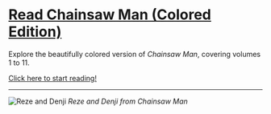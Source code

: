 # [Read Chainsaw Man (Colored Edition)](https://you-okay-bro.github.io/CSM/Manga/Index.html)

Explore the beautifully colored version of *Chainsaw Man*, covering volumes 1 to 11. 



[Click here to start reading!](https://you-okay-bro.github.io/CSM/Manga/Index.html)

---

![Reze and Denji](https://raw.githubusercontent.com/wayexit995/CSM/main/Manga/img/370852667_122098044134026433_3259430490755712967_n.jpg)
*Reze and Denji from Chainsaw Man*
